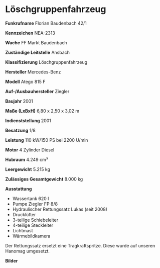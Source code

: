 # Löschgruppenfahrzeug

**Funkrufname**
Florian Baudenbach 42/1

**Kennzeichen**
NEA-2313

**Wache**
FF Markt Baudenbach

**Zuständige Leitstelle**
Ansbach

**Klassifizierung**
Löschgruppenfahrzeug

**Hersteller**
Mercedes-Benz

**Modell**
Atego 815 F

**Auf-/Ausbauhersteller**
Ziegler

**Baujahr**
2001

**Maße (LxBxH)**
6,80 x 2,50 x 3,02 m

**Indienststellung**
2001

**Besatzung**
1/8

**Leistung**
110 kW/150 PS bei 2200 U/min

**Motor**
4 Zylinder Diesel

**Hubraum**
4.249 cm³

**Leergewicht**
5.215 kg

**Zulässiges Gesamtgewicht**
8.000 kg

**Ausstattung**

*   Wassertank 620 l
*   Pumpe Ziegler FP 8/8
*   Hydraulischer Rettungssatz Lukas (seit 2008)
*   Drucklüfter
*   3-teilige Schiebeleiter
*   4-teilige Steckleiter
*   Lichtmast
*   Wärmebildkamera

Der Rettungssatz ersetzt eine Tragkraftspritze. Diese wurde auf unseren Hanomag umgesetzt.

**Bilder**
